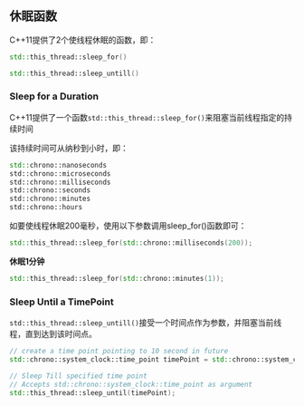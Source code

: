 ## 休眠函数

C++11提供了2个使线程休眠的函数，即：

```cpp
std::this_thread::sleep_for()

std::this_thread::sleep_untill()
```

### Sleep for a Duration

C++11提供了一个函数`std::this_thread::sleep_for()`来阻塞当前线程指定的持续时间

该持续时间可从纳秒到小时，即：

```cpp
std::chrono::nanoseconds
std::chrono::microseconds
std::chrono::milliseconds
std::chrono::seconds
std::chrono::minutes
std::chrono::hours
```

如要使线程休眠200毫秒，使用以下参数调用sleep_for()函数即可：

```cpp
std::this_thread::sleep_for(std::chrono::milliseconds(200));
```

**休眠1分钟**

```cpp
std::this_thread::sleep_for(std::chrono::minutes(1));
```

### Sleep Until a TimePoint

`std::this_thread::sleep_untill()`接受一个时间点作为参数，并阻塞当前线程，直到达到该时间点。

```cpp
// create a time point pointing to 10 second in future
std::chrono::system_clock::time_point timePoint = std::chrono::system_clock::now() + std::chrono::seconds(10);

// Sleep Till specified time point
// Accepts std::chrono::system_clock::time_point as argument
std::this_thread::sleep_until(timePoint);
```
